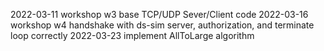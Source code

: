 2022-03-11 workshop w3 base TCP/UDP Sever/Client code
2022-03-16 workshop w4 handshake with ds-sim server, authorization, and terminate loop correctly
2022-03-23 implement AllToLarge algorithm
